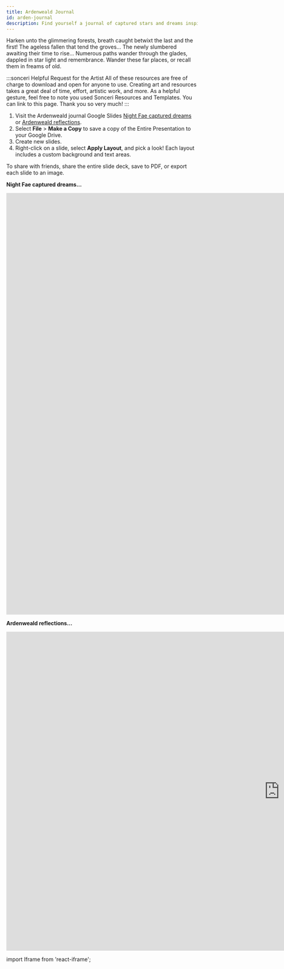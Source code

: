 ```yaml
---
title: Ardenweald Journal
id: arden-journal
description: Find yourself a journal of captured stars and dreams inspired by Ardenweald. Google Slides journal series.
---
```


Harken unto the glimmering forests, breath caught betwixt the last and the first! The ageless fallen that tend the groves... The newly slumbered awaiting their time to rise... Numerous paths wander through the glades, dappled in star light and remembrance. Wander these far places, or recall them in freams of old.

:::sonceri Helpful Request for the Artist
All of these resources are free of charge to download and open for anyone to use. Creating art and resources takes a great deal of time, effort, artistic work, and more. As a helpful gesture, feel free to note you used Sonceri Resources and Templates. You can link to this page. Thank you so very much! 
:::

1. Visit the Ardenweald journal Google Slides [Night Fae captured dreams](https://docs.google.com/presentation/d/1vyB30_B88kVGRrsJSoGN5UCeGwN_5VOv8TJ1JlAakXE) or [Ardenweald reflections](https://docs.google.com/presentation/d/1N2dqR-zyMGz8WSYbTTHdbIJrobR25PFcVIbhwOP7JC0).
2. Select **File** > **Make a Copy** to save a copy of the Entire Presentation to your Google Drive.
3. Create new slides.
4. Right-click on a slide, select **Apply Layout**, and pick a look! Each layout includes a custom background and text areas.

To share with friends, share the entire slide deck, save to PDF, or export each slide to an image.

**Night Fae captured dreams...**

<div className='responsive-google-slides'>

<iframe src="https://docs.google.com/presentation/d/e/2PACX-1vQSgmyjI0VrftXdk7HcvVh8KdGQGvw__Pneyvbr4DNtaYdmxVtlwN69QtCHjZWfhSw8WH0BwYyeBXUA/embed?start=false&loop=false&delayms=3000" frameborder="0" width="1920" height="1109" allowFullScreen="true" mozallowFullScreen="true" webkitallowFullScreen="true"></iframe>

</div>

**Ardenweald reflections...**

<div className='responsive-google-slides'>

<iframe src="https://docs.google.com/presentation/d/e/2PACX-1vSKTimErjlQWJ3YqFuQ7boKD65i_eLzxl6GChFsdC3TxKTdUo-fE1lEdVUcn3F9dnjuGhDlrBH_nLJ9/embed?start=false&loop=false&delayms=3000" frameborder="0" width="1440" height="839" allowFullScreen="true" mozallowFullScreen="true" webkitallowFullScreen="true"></iframe>

</div>

import Iframe from 'react-iframe';